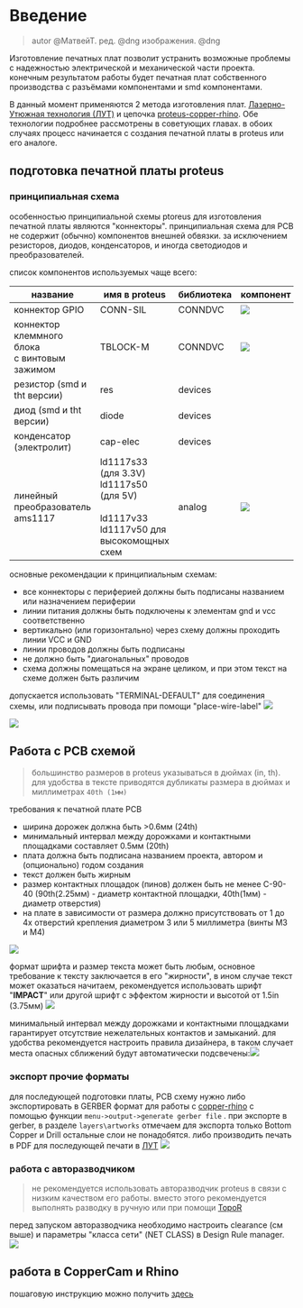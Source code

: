 # Введение 

> autor @МатвейТ. 
> ред. @dng
> изображения. @dng

Изготовление печатных плат позволит устранить возможные проблемы с надежностью электрической и механической части проекта. конечным результатом работы будет печатная плат собственного производства с разъёмами компонентами и smd компонентами.

В данный момент применяются 2 метода изготовления плат. [Лазерно-Утюжная технология (ЛУТ)](pcb-lud.md) и цепочка [proteus-copper-rhino](подготовка%20PCB%20proteus-copper-rhino.md). Обе технологии подробнее рассмотрены в советующих главах. в обоих случаях процесс начинается с создания печатной платы в proteus или его аналоге. 

## подготовка печатной платы proteus

### принципиальная схема

особенностью принципиальной схемы ptoreus для изготовления печатной платы являются "коннекторы". принципиальная схема для PCB не содержит (обычно) компонентов внешней обвязки. за исключением резисторов, диодов, конденсаторов, и иногда светодиодов и преобразователей.

список компонентов используемых чаще всего: 

| название                                        | имя в proteus                                                                                  | библиотека | компонент                               |
| ----------------------------------------------- | ---------------------------------------------------------------------------------------------- | ---------- | --------------------------------------- |
| коннектор GPIO                                  | CONN-SIL                                                                                       | CONNDVC    | ![](/PCB-plate/images/gpio.png)                           |
| коннектор клеммного блока<br>с винтовым зажимом | TBLOCK-M                                                                                       | CONNDVC    | ![](/PCB-plate/images/TBLOCK.png)                         |
| резистор (smd и tht версии)                     | res                                                                                            | devices    |                                         |
| диод (smd и tht версии)                         | diode                                                                                          | devices    |                                         |
| конденсатор (электролит)                        | cap-elec                                                                                       | devices    |                                         |
| линейный преобразователь ams1117                | ld1117s33 (для 3.3V)<br>ld1117s50 (для 5V)<br><br>ld1117v33<br>ld1117v50 для высокомощных схем | analog     | ![](/PCB-plate/images/ams1117.png)      |
 
основные рекомендации к принципиальным схемам:
- все коннекторы с периферией должны быть подписаны названием или назначением периферии
- линии питания должны быть подключены к элементам gnd и vcc соответственно
- вертикально (или горизонтально) через схему должны проходить линии VCC и GND
- линии проводов должны быть подписаны
- не должно быть "диагональных" проводов
- схема должны помещаться на экране целиком, и при этом текст на схеме должен быть различим

допускается использовать "TERMINAL-DEFAULT" для соединения схемы, или подписывать провода при помощи "place-wire-label"
![](/PCB-plate/images/logic1.png)
 
![](/PCB-plate/images/logic2.png)

## Работа с PCB схемой 

> большинство размеров в proteus указываться в дюймах (in, th). для удобства в тексте приводятся дубликаты размера в дюймах и миллиметрах `40th (1мм)`

требования к печатной плате PCB
- ширина дорожек должна быть >0.6мм (24th)
- минимальный интервал между дорожками и контактными площадками составляет 0.5мм (20th)
- плата должна быть подписана названием проекта, автором и (опционально) годом создания
- текст должен быть жирным 
- размер контактных площадок (пинов) должен быть не менее С-90-40 (90th(2.25мм) - диаметр контактной площадки, 40th(1мм) - диаметр отверстия)
- на плате в зависимости от размера должно присутствовать от 1 до 4х отверстий крепления диаметром 3 или 5 миллиметра (винты М3 и М4)

![](/PCB-plate/images/PCB.png)

формат шрифта и размер текста может быть любым, основное требование к тексту заключается в его "жирности", в ином случае текст может оказаться начитаем, рекомендуется использовать шрифт "**IMPACT**" или другой шрифт с эффектом жирности и высотой от 1.5in (3.75мм) ![](/PCB-plate/images/pcbtext.png)

минимальный интервал между дорожками и контактными площадками гарантирует отсутствие нежелательных контактов и замыканий. для удобства рекомендуется настроить правила дизайнера, в таком случает места опасных сближений будут автоматически подсвечены:![](/PCB-plate/images/clearance.png)

### экспорт прочие форматы

для последующей подготовки платы, PCB схему нужно либо экспортировать в GERBER формат для работы с  [copper-rhino](подготовка%20PCB%20proteus-copper-rhino.md) с помощью функции `menu->output->generate gerber file` . при экспорте в gerber, в разделе `layers\artworks` отмечаем для экспорта только Bottom Copper и Drill остальные слои не понадобятся.
либо производить печать в PDF для последующей печати в [ЛУТ](pcb-lud.md)
![](/PCB-plate/images/export-gerber.png)
### работа с авторазводчиком

> не рекомендуется использовать авторазводчик proteus в связи с низким качеством его работы. вместо этого рекомендуется выполнять разводку в ручную или при помощи [TopoR](https://ru.wikipedia.org/wiki/TopoR)

перед запуском авторазводчика необходимо настроить clearance (см выше) и параметры "класса сети" (NET CLASS) в Design Rule manager.
![](/PCB-plate/images/autorouter.png)

## работа в CopperCam и Rhino

пошаговую инструкцию можно получить [здесь](подготовка%20PCB%20proteus-copper-rhino.md)